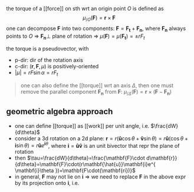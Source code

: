 the torque of a [[force]] on sth wrt an origin point $O$ is defined as
$$
\mu_{/O}(\mathbf{F})=\mathbf{r}\times \mathbf{F}
$$
one can decompose $\mathbf{F}$ into two components: $\mathbf{F}=\mathbf{F_{t}}+\mathbf{F_{n}}$, where $\mathbf{F_{n}}$ always points to $O$ => $\mathbf{F_{n}}\perp$ plane of rotation => $\mu(\mathbf{F}) = \mu(\mathbf{F_{t}})=\pm rF_{t}$

the torque is a pseudovector, with
- p-dir: dir of the rotation axis
- c-dir: $(\mathbf{r}, \mathbf{F}, \mu)$ is positively-oriented
- $|\mu|=rF\sin\alpha=rF_{t}$

> one can also define the [[torque]] wrt an axis $\Delta$, then one must remove the parallel component $\mathbf{F_{n}}$ from $\mathbf{F}$: $\mu_{/\Delta}(\mathbf{F})=\mathbf{r}\times(\mathbf{F}-\mathbf{F_{n}})$

## geometric algebra approach

- one can define [[torque]] as [[work]] per unit angle, i.e. $\frac{dW}{d\theta}$
- consider a 3d rotation on a 2d plane: $\mathbf{r}=r(\mathbf{\hat{u}}\cos \theta+\mathbf{\hat{v}}\sin \theta)=r\mathbf{\hat{u}}(\cos \theta+\mathbf{i}\sin \theta)=r\mathbf{\hat{u}}e^{ \mathbf{i}\theta }$, where $\mathbf{i}=\mathbf{\hat{u}}\mathbf{\hat{v}}$ is an unit bivector that repr the plane of rotation
- then $\tau=\frac{dW}{d\theta}=\frac{\mathbf{F}\cdot d\mathbf{r}}{d\theta}=\mathbf{F}\cdot(r\mathbf{\hat{u}}\mathbf{i}e^{ \mathbf{i}\theta })=\mathbf{F\cdot(\mathbf{ri})}$
- in general, $\mathbf{F}$ may not lie on $\mathbf{i}$ => we need to replace $\mathbf{F}$ in the above expr by its projection onto $\mathbf{i}$, i.e. 
